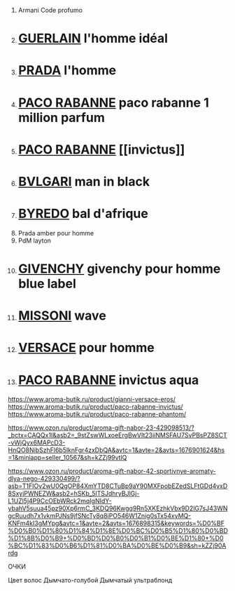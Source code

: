 1. Armani Code profumo
2. # [GUERLAIN](https://goldapple.ru/brands/guerlain) l'homme idéal
3. # [PRADA](https://goldapple.ru/brands/prada) l'homme
4. # [PACO RABANNE](https://goldapple.ru/brands/paco-rabanne) paco rabanne 1 million parfum
5. # [PACO RABANNE](https://goldapple.ru/brands/paco-rabanne) [[invictus]]
6. # [BVLGARI](https://goldapple.ru/brands/bvlgari) man in black
7. # [BYREDO](https://goldapple.ru/brands/byredo) bal d'afrique
8. Prada amber pour homme
9. PdM layton
10. # [GIVENCHY](https://goldapple.ru/brands/givenchy) givenchy pour homme blue label
11. # [MISSONI](https://goldapple.ru/brands/missoni) wave
12. # [VERSACE](https://goldapple.ru/brands/versace) pour homme
13. # [PACO RABANNE](https://goldapple.ru/brands/paco-rabanne) invictus aqua




https://www.aroma-butik.ru/product/gianni-versace-eros/
https://www.aroma-butik.ru/product/paco-rabanne-invictus/
https://www.aroma-butik.ru/product/paco-rabanne-phantom/

https://www.ozon.ru/product/aroma-gift-nabor-23-429098513/?_bctx=CAQQx1I&asb2=_9stZswWLxoeErgBwVIt23iiNMSFAU7SvPBsPZ8SCT-vWjQyx6MAPcD3-HnQO8NibSzhFl6b5lknFgr4zxDbQA&avtc=1&avte=2&avts=1676901624&hs=1&miniapp=seller_10567&sh=kZZj99vtlQ

https://www.ozon.ru/product/aroma-gift-nabor-42-sportivnye-aromaty-dlya-nego-429330499/?asb=T1FIOv2wU0QgOP84XmYTD8CTuBp9aY90MXFpobEZedSLFtGDd4vxD8SxyjPWNEZW&asb2=hSKb_5lTSJdhryBJlGj-L1UZl5j4P9CcOEbWRck2mqIgNIdY-ybahV5suua45pz90Xp6rmC_3KDQ96Kwgq9Rn5XKEzhkVbx9D2lG7sJ43WNgcRuudh7x1vkmPJNs9jfSNcTy8q8iPO546W1Znig0sTx54xyMQ-KNFm4kI3gMYpg&avtc=1&avte=2&avts=1676898315&keywords=%D0%BF%D0%B0%D1%80%D1%84%D1%8E%D0%BC%D0%B5%D1%80%D0%BD%D1%8B%D0%B9+%D0%BD%D0%B0%D0%B1%D0%BE%D1%80+%D0%BC%D1%83%D0%B6%D1%81%D0%BA%D0%BE%D0%B9&sh=kZZj90Ardg


ОЧКИ

Цвет волос
Дымчато-голубой
Дымчатый ультраблонд
